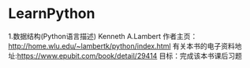 # LearnPython
1.数据结构(Python语言描述) Kenneth A.Lambert
作者主页：http://home.wlu.edu/~lambertk/python/index.html
有关本书的电子资料地址:https://www.epubit.com/book/detail/29414
目标：完成该本书课后习题
